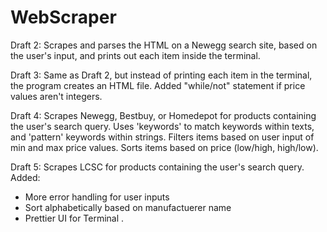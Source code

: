 # WebScraper
Draft 2:
Scrapes and parses the HTML on a Newegg search site, based on the user's input, and prints out each item inside the terminal.

Draft 3:
Same as Draft 2, but instead of printing each item in the terminal, the program creates an HTML file.
Added "while/not" statement if price values aren't integers.

Draft 4:
Scrapes Newegg, Bestbuy, or Homedepot for products containing the user's search query.
Uses 'keywords' to match keywords within texts, and 'pattern' keywords within strings.
Filters items based on user input of min and max price values.
Sorts items based on price (low/high, high/low).

Draft 5:
Scrapes LCSC for products containing the user's search query.
Added:
  - More error handling for user inputs
  - Sort alphabetically based on manufactuerer name
  - Prettier UI for Terminal
  .
